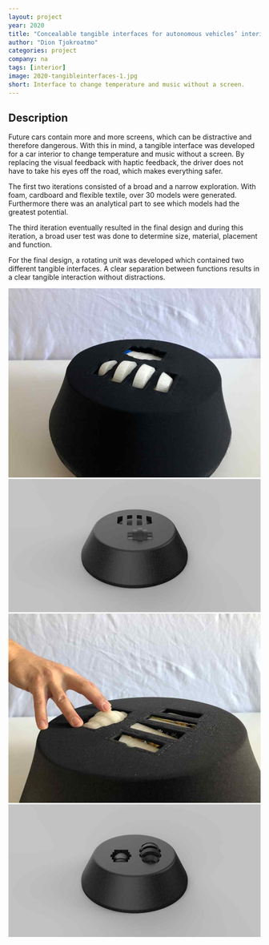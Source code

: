 ```yaml
---
layout: project
year: 2020
title: "Concealable tangible interfaces for autonomous vehicles’ interior"
author: "Dion Tjokroatmo"
categories: project
company: na
tags: [interior]
image: 2020-tangibleinterfaces-1.jpg
short: Interface to change temperature and music without a screen.
---
```


## Description
Future cars contain more and more screens, which can be distractive and therefore dangerous. With this in mind, a tangible interface was developed for a car interior to change temperature and music without a screen. By replacing the visual feedback with haptic feedback, the driver does not have to take his eyes off the road, which makes everything safer.

The first two iterations consisted of a broad and a narrow exploration. With foam, cardboard and flexible textile, over 30 models were generated. Furthermore there was an analytical part to see which models had the greatest potential.

The third iteration eventually resulted in the final design and during this iteration, a broad user test was done to determine size, material, placement and function.

For the final design, a rotating unit was developed which contained two different tangible interfaces. A clear separation between functions results in a clear tangible interaction without distractions.

<div class="project-image">
  <img src="/assets/img/2020-tangibleinterfaces-2.jpg">
</div>
<div class="project-image">
  <img src="/assets/img/2020-tangibleinterfaces-3.jpg">
</div>
<div class="project-image">
  <img src="/assets/img/2020-tangibleinterfaces-4.jpg">
</div>
<div class="project-image">
  <img src="/assets/img/2020-tangibleinterfaces-5.jpg">
</div>